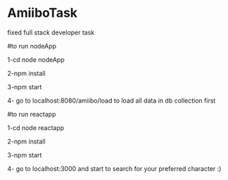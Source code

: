# AmiiboTask
fixed full stack developer task 

#to run nodeApp 

1-cd node nodeApp

2-npm install

3-npm start

4- go to localhost:8080/amiibo/load  to load all data in db collection first



#to run reactapp

1-cd node reactapp

2-npm install

3-npm start

4- go to localhost:3000 and start to search for your preferred character :) 
